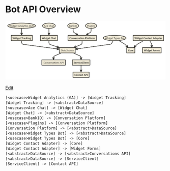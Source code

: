 # Bot API Overview

![bot-api](bot-api.png)

[Edit](http://www.nomnoml.com.s3-website-eu-west-1.amazonaws.com/#view/%5B%3Cusecase%3EWidget%20Analytics%20(GA)%5D%20-%3E%20%5BWidget%20Tracking%5D%0A%5BWidget%20Tracking%5D%20-%3E%20%5B%3Cabstract%3EDataSource%5D%0A%5B%3Cusecase%3EAce%20Chat%5D%20-%3E%20%5BWidget%20Chat%5D%0A%5BWidget%20Chat%5D%20-%3E%20%5B%3Cabstract%3EDataSource%5D%0A%5B%3Cusecase%3EBankID%5D%20-%3E%20%5BConversation%20Platform%5D%0A%5B%3Cusecase%3EPlugins%5D%20-%3E%20%5BConversation%20Platform%5D%0A%5BConversation%20Platform%5D%20-%3E%20%5B%3Cabstract%3EDataSource%5D%0A%5B%3Cusecase%3EWidget%20Types%20Bot%5D%20-%3E%20%5B%3Cabstract%3EDataSource%5D%0A%5B%3Cusecase%3EWidget%20Types%20Bot%5D%20-%3E%20%5BCore%5D%0A%5BWidget%20Contact%20Adapter%5D%20-%3E%20%5BCore%5D%0A%5BWidget%20Contact%20Adapter%5D%20-%3E%20%5BWidget%20Forms%5D%0A%5B%3Cabstract%3EDataSource%5D%20-%3E%20%5B%3Cabstract%3EConversations%20API%5D%0A%5B%3Cabstract%3EDataSource%5D%20-%3E%20%5BServiceClient%5D%0A%5BServiceClient%5D%20-%3E%20%5BContact%20API%5D%0A)

```
[<usecase>Widget Analytics (GA)] -> [Widget Tracking]
[Widget Tracking] -> [<abstract>DataSource]
[<usecase>Ace Chat] -> [Widget Chat]
[Widget Chat] -> [<abstract>DataSource]
[<usecase>BankID] -> [Conversation Platform]
[<usecase>Plugins] -> [Conversation Platform]
[Conversation Platform] -> [<abstract>DataSource]
[<usecase>Widget Types Bot] -> [<abstract>DataSource]
[<usecase>Widget Types Bot] -> [Core]
[Widget Contact Adapter] -> [Core]
[Widget Contact Adapter] -> [Widget Forms]
[<abstract>DataSource] -> [<abstract>Conversations API]
[<abstract>DataSource] -> [ServiceClient]
[ServiceClient] -> [Contact API]
```